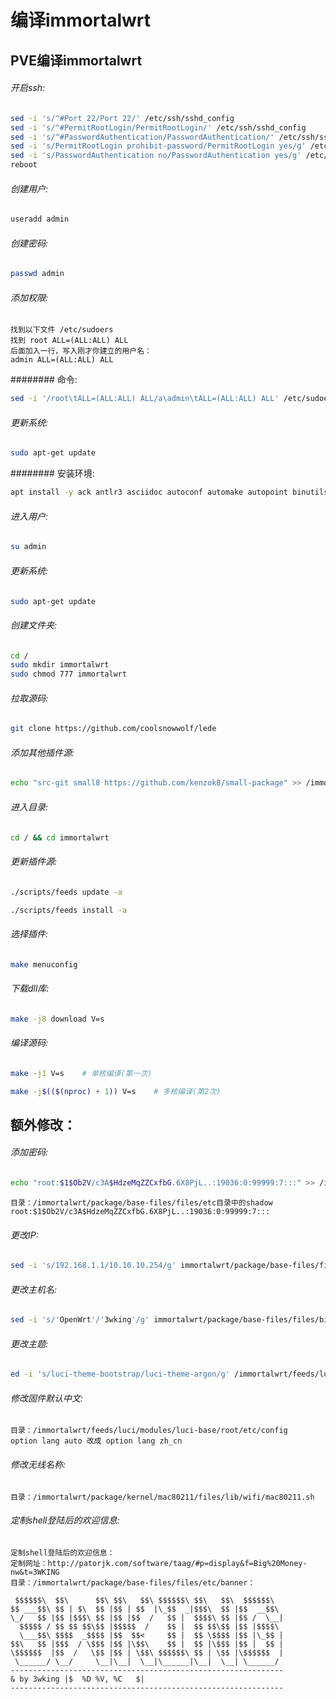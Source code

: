 # 编译immortalwrt
## PVE编译immortalwrt
###### 开启ssh:
```sh
sed -i 's/^#Port 22/Port 22/' /etc/ssh/sshd_config
sed -i 's/^#PermitRootLogin/PermitRootLogin/' /etc/ssh/sshd_config
sed -i 's/^#PasswordAuthentication/PasswordAuthentication/' /etc/ssh/sshd_config
sed -i 's/PermitRootLogin prohibit-password/PermitRootLogin yes/g' /etc/ssh/sshd_config
sed -i 's/PasswordAuthentication no/PasswordAuthentication yes/g' /etc/ssh/sshd_config
reboot
```
###### 创建用户:
```sh
useradd admin
```
###### 创建密码:
```sh
passwd admin
```
###### 添加权限:
```
找到以下文件 /etc/sudoers 
找到 root	ALL=(ALL:ALL) ALL
后面加入一行，写入刚才你建立的用户名：
admin ALL=(ALL:ALL) ALL
```
######## 命令:
```sh
sed -i '/root\tALL=(ALL:ALL) ALL/a\admin\tALL=(ALL:ALL) ALL' /etc/sudoers
```
###### 更新系统:
```sh
sudo apt-get update
```
######## 安装环境:
```sh
apt install -y ack antlr3 asciidoc autoconf automake autopoint binutils bison build-essential bzip2 ccache cmake cpio curl device-tree-compiler ecj fakeroot fastjar flex gawk gettext git gnutls-dev gperf haveged help2man intltool jq libc6-dev-i386 libelf-dev lib32gcc-s1 libglib2.0-dev libgmp3-dev libltdl-dev libmpc-dev libmpfr-dev libncurses5-dev libncursesw5 libncursesw5-dev libreadline-dev libssl-dev libtool libyaml-dev libz-dev lrzsz mkisofs msmtp nano ninja-build p7zip p7zip-full patch pkgconf python2 libpython3-dev python3 python3-pip python3-ply python3-docutils python3-pyelftools qemu-utils quilt re2c rsync scons squashfs-tools subversion swig texinfo uglifyjs unzip vim wget xmlto xxd zlib1g-dev
```
###### 进入用户:
```sh
su admin
```
###### 更新系统:
```sh
sudo apt-get update
```
###### 创建文件夹:
```sh
cd /
sudo mkdir immortalwrt
sudo chmod 777 immortalwrt
```
###### 拉取源码:
```sh
git clone https://github.com/coolsnowwolf/lede
```
###### 添加其他插件源:
```sh
echo "src-git small8 https://github.com/kenzok8/small-package" >> /immortalwrt/feeds.conf.default
```
###### 进入目录:
```sh
cd / && cd immortalwrt
```
###### 更新插件源:
```sh
./scripts/feeds update -a
```
```sh
./scripts/feeds install -a
```
###### 选择插件:
```sh
make menuconfig
```
###### 下载dll库:
```sh
make -j8 download V=s
```
###### 编译源码:
```sh
make -j1 V=s	# 单核编译(第一次)
```
```sh
make -j$(($(nproc) + 1)) V=s	# 多核编译(第2次)
```

## 额外修改：
###### 添加密码:
```sh
echo "root:$1$Ob2V/c3A$HdzeMqZZCxfbG.6X8PjL..:19036:0:99999:7:::" >> /immortalwrt/package/base-files/files/etc/shadow
```
```
目录：/immortalwrt/package/base-files/files/etc目录中的shadow
root:$1$Ob2V/c3A$HdzeMqZZCxfbG.6X8PjL..:19036:0:99999:7:::
```
###### 更改IP:
```sh
sed -i 's/192.168.1.1/10.10.10.254/g' immortalwrt/package/base-files/files/bin/config_generate
```
###### 更改主机名:
```sh
sed -i 's/'OpenWrt'/'3wking'/g' immortalwrt/package/base-files/files/bin/config_generate
```
###### 更改主题:
```sh
ed -i 's/luci-theme-bootstrap/luci-theme-argon/g' /immortalwrt/feeds/luci/collections/luci/Makefile
```
###### 修改固件默认中文:
```
目录：/immortalwrt/feeds/luci/modules/luci-base/root/etc/config
option lang auto 改成 option lang zh_cn
```
###### 修改无线名称:
```
目录：/immortalwrt/package/kernel/mac80211/files/lib/wifi/mac80211.sh
```
###### 定制shell登陆后的欢迎信息:
```
定制shell登陆后的欢迎信息：
定制网址：http://patorjk.com/software/taag/#p=display&f=Big%20Money-nw&t=3WKING
目录：/immortalwrt/package/base-files/files/etc/banner：

```
```
 $$$$$$\  $$\      $$\ $$\   $$\ $$$$$$\ $$\   $$\  $$$$$$\  
$$ ___$$\ $$ | $\  $$ |$$ | $$  |\_$$  _|$$$\  $$ |$$  __$$\ 
\_/   $$ |$$ |$$$\ $$ |$$ |$$  /   $$ |  $$$$\ $$ |$$ /  \__|
  $$$$$ / $$ $$ $$\$$ |$$$$$  /    $$ |  $$ $$\$$ |$$ |$$$$\ 
  \___$$\ $$$$  _$$$$ |$$  $$<     $$ |  $$ \$$$$ |$$ |\_$$ |
$$\   $$ |$$$  / \$$$ |$$ |\$$\    $$ |  $$ |\$$$ |$$ |  $$ |
\$$$$$$  |$$  /   \$$ |$$ | \$$\ $$$$$$\ $$ | \$$ |\$$$$$$  |
 \______/ \__/     \__|\__|  \__|\______|\__|  \__| \______/ 
-------------------------------------------------------------
& by 3wking |$	%D %V, %C	$|    
-------------------------------------------------------------
```